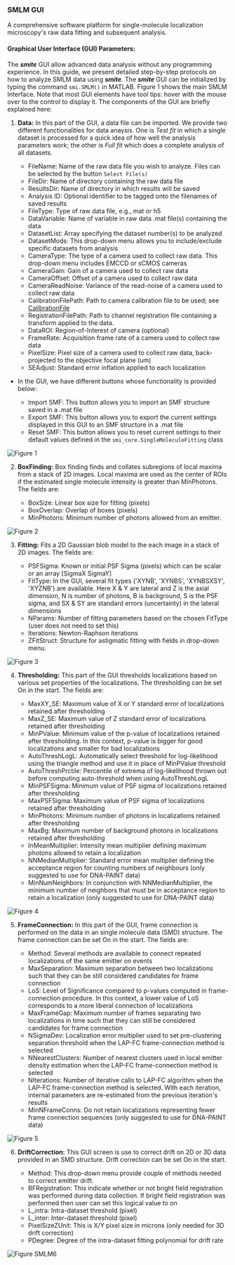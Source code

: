 ### SMLM GUI

A comprehensive software platform for single-molecule localization
microscopy's raw data fitting and subsequent analysis. 

#### Graphical User Interface (GUI) Parameters:

The ***smite*** GUI allow advanced data analysis without any programming
experience. In this guide, we present detailed step-by-step protocols on
how to analyze SMLM data using ***smite***. The ***smite*** GUI can be
initialized by typing the command `smi.SMLM()` in MATLAB. Figure 1 shows
the main SMLM Interface. Note that most GUI elements have tool tips:
hover with the mouse over to the control to display it. The components
of the GUI are briefly explained here:

1. **Data:**  In this part of the GUI, a data file can be imported. We provide two different functionalities for data anaysis. One is *Test fit* in which a single dataset is processed for a quick idea of how well the analysis parameters work; the other is *Full fit* which does a complete analysis of all datasets.

    - FileName: Name of the raw data file you wish to analyze. Files can be selected by the button `Select File(s)`
    - FileDir: Name of directory containing the raw data file
    - ResultsDir: Name of directory in which results will be saved
    - Analysis ID: Optional identifier to be tagged onto the filenames of saved results 
    - FileType: Type of raw data file, e.g., mat or h5
    - DataVariable: Name of variable in raw data .mat file(s) containing the data
    - DatasetList: Array specifying the dataset number(s) to be analyzed
    - DatasetMods: This drop-down menu allows you to include/exclude specific datasets from analysis
    - CameraType: The type of a camera used to collect raw data. This drop-down menu includes EMCCD or sCMOS cameras
    - CameraGain: Gain of a camera used to collect raw data
    - CameraOffset: Offset of a camera used to collect raw data
    - CameraReadNoise: Variance of the read-noise of a camera used to collect raw data
    - CalibrationFilePath: Path to camera calibration file to be used; see [CalibrationFile](../FileFormats/CalibrationFile.md)
    - RegistrationFilePath: Path to channel registration file containing a transform applied to the data.
    - DataROI: Region-of-Interest of camera (optional)
    - FrameRate: Acquisition frame rate of a camera used to collect raw data
    - PixelSize: Pixel size of a camera used to collect raw data, back-projected to the objective focal plane (um)
    - SEAdjust: Standard error inflation applied to each localization

* In the GUI, we have different buttons whose functionality is provided below:

    - Import SMF: This button allows you to import an SMF structure saved in a .mat file
    - Export SMF: This button allows you to export the current settings displayed in this GUI to an SMF structure in a .mat file
    - Reset SMF: This button allows you to reset current settings to their default values defined in the `smi_core.SingleMoleculeFitting` class

![Figure 1](SMLM1.png)

2. **BoxFinding:** Box finding finds and collates subregions of local maxima from a stack of 2D images. Local maxima are used as the center of ROIs if the estimated single molecule intensity is greater than MinPhotons. The fields are:

    - BoxSize: Linear box size for fitting (pixels)
    - BoxOverlap: Overlap of boxes (pixels)
    - MinPhotons: Minimum number of photons allowed from an emitter.

![Figure 2](SMLM2.png)

3. **Fitting:** Fits a 2D Gaussian blob model to the each image in a stack of 2D images. The fields are:

    - PSFSigma: Known or initial PSF Sigma (pixels) which can be scalar or an array [SigmaX SigmaY]
    - FitType: In the GUI, several fit types ('XYNB', 'XYNBS', 'XYNBSXSY', 'XYZNB') are available. Here X & Y are lateral and Z is the axial dimension, N is number of photons, B is background, S is the PSF sigma, and SX & SY are standard errors (uncertainty) in the lateral dimensions
    - NParams: Number of fitting parameters based on the chosen FitType (user does not need to set this)
    - Iterations: Newton-Raphson iterations
    - ZFitStruct: Structure for astigmatic fitting with fields in drop-down menu.

![Figure 3](SMLM3.png)

4. **Thresholding:** This part of the GUI thresholds localizations based on various set properties of the localizations. The thresholding can be set On in the start. The fields are:
    
    - MaxXY_SE: Maximum value of X or Y standard error of localizations retained after thresholding
    - MaxZ_SE: Maximum value of Z standard error of localizations retained after thresholding
    - MinPValue: Minimum value of the p-value of localizations retained after thresholding. In this context, p-value is bigger for good localizations and smaller for bad localizations
    - AutoThreshLogL: Automatically select threshold for log-likelihood using the triangle method and use it in place of MinPValue threshold
    - AutoThreshPrctile: Percentile of extrema of log-likelihood thrown out before computing auto-threshold when using AutoThreshLogL 
    - MinPSFSigma: Minimum value of PSF sigma of localizations retained after thresholding
    - MaxPSFSigma: Maximum value of PSF sigma of localizations retained after thresholding
    - MinPhotons: Minimum number of photons in localizations retained after thresholding
    - MaxBg: Maximum number of background photons in localizations retained after thresholding
    - InMeanMultiplier: Intensity mean multiplier defining maximum photons allowed to retain a localization
    - NNMedianMultiplier: Standard error mean multiplier defining the acceptance region for counting numbers of neighbours (only suggested to use for DNA-PAINT data)
    - MinNumNeighbors: In conjunction with NNMedianMultiplier, the minimum number of neighbors that must be in acceptance region to retain a localization (only suggested to use for DNA-PAINT data)

![Figure 4](SMLM4.png)

5. **FrameConnection:** In this part of the GUI, frame connection is performed on the data in an single molecule data (SMD) structure. The frame connection can be set On in the start. The fields are:

    - Method: Several methods are available to connect repeated localizations of the same emitter on events
    - MaxSeparation: Maximum separation between two localizations such that they can be still considered candidates for frame connection
    - LoS: Level of Significance compared to p-values computed in frame-connection procedure. In this context, a lower value of LoS corresponds to a more liberal connection of localizations
    - MaxFrameGap: Maximum number of frames separating two localizations in time such that they can still be considered candidates for frame connection
    - NSigmaDev: Localization error multiplier used to set pre-clustering separation threshold when the LAP-FC frame-connection method is selected
    - NNearestClusters: Number of nearest clusters used in local emitter density estimation when the LAP-FC frame-connection method is selected
    - NIterations: Number of iterative calls to LAP-FC algorithm when the LAP-FC frame-connection method is selected. With each iteration, internal parameters are re-estimated from the previous iteration's results
    - MinNFrameConns: Do not retain localizations representing fewer frame connection sequences (only suggested to use for DNA-PAINT data)

![Figure 5](SMLM5.png)

6. **DriftCorrection:** This GUI screen is use to correct drift on 2D or 3D data provided in an SMD structure. Drift correction can be set On in the start.

    - Method: This drop-down menu provide couple of methods needed to correct emitter drift.
    - BFRegistration: This indicate whether or not bright field registration was performed during data collection. If bright field registration was performed then user can set this logical value to on
    - L_intra: Intra-dataset threshold (pixel)
    - L_inter: Inter-dataset threshold (pixel)
    - PixelSizeZUnit: This is X/Y pixel size in microns (only needed for 3D drift correction)
    - PDegree: Degree of the intra-dataset fitting polynomial for drift rate

![Figure SMLM6](6.png)
